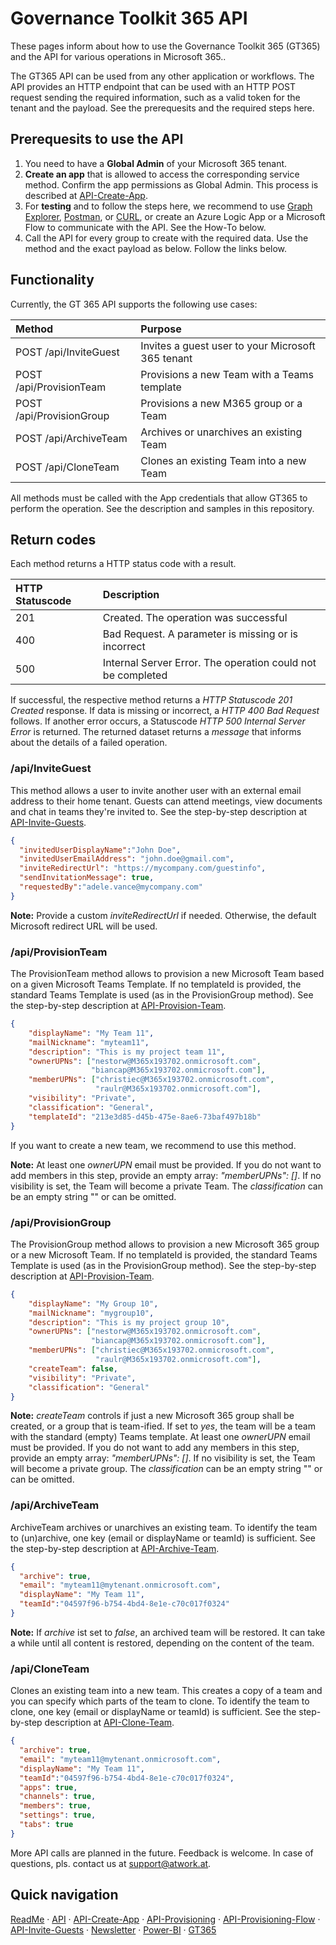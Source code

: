 # Governance Toolkit 365 API

These pages inform about how to use the Governance Toolkit 365 (GT365) and the API for various operations in Microsoft 365..

The GT365 API can be used from any other application or workflows. The API provides an HTTP endpoint that can be used with an HTTP POST request sending the required information, such as a valid token for the tenant and the payload. See the prerequesits and the required steps here.

## Prerequesits to use the API

1. You need to have a **Global Admin** of your Microsoft 365 tenant.
2. **Create an app** that is allowed to access the corresponding service method. Confirm the app permissions as Global Admin. This process is described at [API-Create-App](./API-create-app.md).
3. For **testing** and to follow the steps here, we recommend to use [Graph Explorer](http://aka.ms/ge), [Postman](https://www.getpostman.com/downloads/), or [CURL](https://curl.haxx.se/windows/), or create an Azure Logic App or a Microsoft Flow to communicate with the API. See the How-To below.
4. Call the API for every group to create with the required data. Use the method and the exact payload as below. Follow the links below.

## Functionality

Currently, the GT 365 API supports the following use cases:

| Method | Purpose |
|:----|:------|
| POST /api/InviteGuest | Invites a guest user to your Microsoft 365 tenant |
| POST /api/ProvisionTeam | Provisions a new Team with a Teams template |
| POST /api/ProvisionGroup | Provisions a new M365 group or a Team |
| POST /api/ArchiveTeam | Archives or unarchives an existing Team |
| POST /api/CloneTeam | Clones an existing Team into a new Team |

All methods must be called with the App credentials that allow GT365 to perform the operation. See the description and samples in this repository.

## Return codes

Each method returns a HTTP status code with a result.

| HTTP Statuscode | Description |
|:----|:------|
| 201 | Created. The operation was successful |
| 400 | Bad Request. A parameter is missing or is incorrect |
| 500 | Internal Server Error. The operation could not be completed |

If successful, the respective method returns a *HTTP Statuscode 201 Created* response. If data is missing or incorrect, a *HTTP 400 Bad Request* follows. If another error occurs, a Statuscode *HTTP 500 Internal Server Error* is returned.
The returned dataset returns a *message* that informs about the details of a failed operation.

### /api/InviteGuest

This method allows a user to invite another user with an external email address to their home tenant. Guests can attend meetings, view documents and chat in teams they're invited to. See the step-by-step description at [API-Invite-Guests](./API-invite-guest.md).

~~~~json
{
  "invitedUserDisplayName":"John Doe",
  "invitedUserEmailAddress": "john.doe@gmail.com",
  "inviteRedirectUrl": "https://mycompany.com/guestinfo",  
  "sendInvitationMessage": true,
  "requestedBy":"adele.vance@mycompany.com"
}
~~~~

**Note:** Provide a custom *inviteRedirectUrl* if needed. Otherwise, the default Microsoft redirect URL will be used.

### /api/ProvisionTeam

The ProvisionTeam method allows to provision a new Microsoft Team based on a given Microsoft Teams Template. 
If no templateId is provided, the standard Teams Template is used (as in the ProvisionGroup method).
See the step-by-step description at [API-Provision-Team](./API-provision-team.md).

~~~~json
{
    "displayName": "My Team 11",
    "mailNickname": "myteam11",
    "description": "This is my project team 11",
    "ownerUPNs": ["nestorw@M365x193702.onmicrosoft.com",
                  "biancap@M365x193702.onmicrosoft.com"],
    "memberUPNs": ["christiec@M365x193702.onmicrosoft.com",
                   "raulr@M365x193702.onmicrosoft.com"],    
    "visibility": "Private",
    "classification": "General",
    "templateId": "213e3d85-d45b-475e-8ae6-73baf497b18b"
}
~~~~

If you want to create a new team, we recommend to use this method.

**Note:** At least one *ownerUPN* email must be provided. If you do not want to add members in this step, provide an empty array: *"memberUPNs": []*. If no visibility is set, the Team will become a private Team. The *classification* can be an empty string "" or can be omitted.

### /api/ProvisionGroup

The ProvisionGroup method allows to provision a new Microsoft 365 group or a new Microsoft Team.
If no templateId is provided, the standard Teams Template is used (as in the ProvisionGroup method).
See the step-by-step description at [API-Provision-Team](./API-provision-team.md).

~~~~json
{
    "displayName": "My Group 10",
    "mailNickname": "mygroup10",
    "description": "This is my project group 10",
    "ownerUPNs": ["nestorw@M365x193702.onmicrosoft.com",
                  "biancap@M365x193702.onmicrosoft.com"],
    "memberUPNs": ["christiec@M365x193702.onmicrosoft.com",
                   "raulr@M365x193702.onmicrosoft.com"],    
    "createTeam": false,
    "visibility": "Private",
    "classification": "General"
}
~~~~

**Note:** *createTeam* controls if just a new Microsoft 365 group shall be created, or a group that is team-ified. If set to *yes*, the team will be a team with the standard (empty) Teams template. At least one *ownerUPN* email must be provided. If you do not want to add any members in this step, provide an empty array: *"memberUPNs": []*. If no visibility is set, the Team will become a private group. The *classification* can be an empty string "" or can be omitted. 

### /api/ArchiveTeam

ArchiveTeam archives or unarchives an existing team. To identify the team to (un)archive, one key (email or displayName or teamId) is sufficient.
See the step-by-step description at [API-Archive-Team](./API-archive-team.md).

~~~~json
{
  "archive": true,
  "email": "myteam11@mytenant.onmicrosoft.com",
  "displayName": "My Team 11",
  "teamId":"04597f96-b754-4bd4-8e1e-c70c017f0324"
}
~~~~

**Note:** If *archive* ist set to *false*, an archived team will be restored. It can take a while until all content is restored, depending on the content of the team.

### /api/CloneTeam

Clones an existing team into a new team. This creates a copy of a team and you can specify which parts of the team to clone.
To identify the team to clone, one key (email or displayName or teamId) is sufficient.
See the step-by-step description at [API-Clone-Team](./API-clone-team.md).

~~~~json
{
  "archive": true,
  "email": "myteam11@mytenant.onmicrosoft.com",
  "displayName": "My Team 11",
  "teamId":"04597f96-b754-4bd4-8e1e-c70c017f0324",
  "apps": true,
  "channels": true,
  "members": true,
  "settings": true,
  "tabs": true
}
~~~~

More API calls are planned in the future. Feedback is welcome.
In case of questions, pls. contact us at [support@atwork.at](mailto:support@atwork.at?subject=GT365-API).

## Quick navigation

[ReadMe](https://github.com/delegate365/GovernanceToolkit365/) &middot; [API](./API.md) &middot; [API-Create-App](./API-create-app.md) &middot; [API-Provisioning](./API-provision-group.md) &middot; [API-Provisioning-Flow](./API-provision-group-flow.md) &middot; [API-Invite-Guests](./API-invite-guest.md) &middot; [Newsletter](./newsletter.md) &middot; [Power-BI](./power-bi.md) &middot; [GT365](https://governancetoolkit365.com/)

